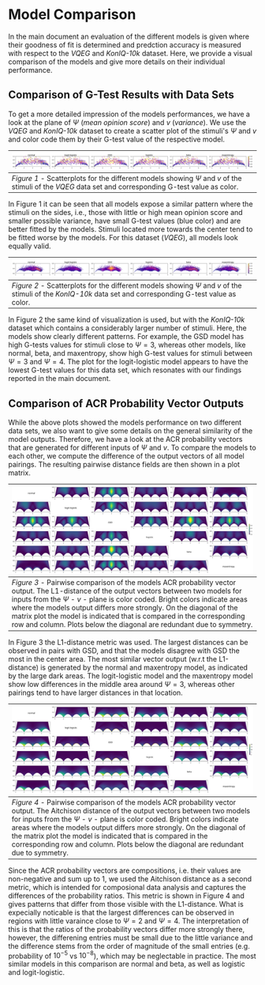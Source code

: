 # Model Comparison
In the main document an evaluation of the different models is given where their goodness of fit is determined and predction accuracy is measured with respect to the *VQEG* and *KonIQ-10k* dataset.
Here, we provide a visual comparison of the models and give more details on their individual performance.

## Comparison of G-Test Results with Data Sets
To get a more detailed impression of the models performances, we have a look at the plane of $\Psi$ (*mean opinion score*) and $v$  (*variance*).
We use the *VQEG* and *KonIQ-10k* dataset to create a scatter plot of the stimuli's $\Psi$ and $v$ and color code them by their G-test value of the respective model.

| ![G-test results on VQEG dataset](figures/row_gtest-vqeg.svg) |
| --- |
| *Figure 1* - Scatterplots for the different models showing $\Psi$ and $v$ of the stimuli of the *VQEG* data set and corresponding G-test value as color. |

In Figure 1 it can be seen that all models expose a similar pattern where the stimuli on the sides, i.e., those with little or high mean opinion score and smaller possible variance, have small G-test values (blue color) and are better fitted by the models.
Stimuli located more towards the center tend to be fitted worse by the models.
For this dataset (*VQEG*), all models look equally valid.

| ![G-test results on KONIQ dataset](figures/row_gtest-koniq.svg) |
| --- |
| *Figure 2* - Scatterplots for the different models showing $\Psi$ and $v$ of the stimuli of the *KonIQ-10k* data set and corresponding G-test value as color. |

In Figure 2 the same kind of visualization is used, but with the *KonIQ-10k* dataset which contains a considerably larger number of stimuli.
Here, the models show clearly different patterns.
For example, the GSD model has high G-tests values for stimuli close to $\Psi=3$, whereas other models, like normal, beta, and maxentropy, show high G-test values for stimuli between $\Psi=3$ and $\Psi=4$.
The plot for the logit-logistic model appears to have the lowest G-test values for this data set, which resonates with our findings reported in the main document. 


## Comparison of ACR Probability Vector Outputs
While the above plots showed the models performance on two different data sets, we also want to give some details on the general similarity of the model outputs.
Therefore, we have a look at the ACR probability vectors that are generated for different inputs of $\Psi$ and $v$.
To compare the models to each other, we compute the difference of the output vectors of all model pairings.
The resulting pairwise distance fields are then shown in a plot matrix. 

| ![L1-distances of ACR outputs](figures/matrix_l1dist.svg) |
| --- |
| *Figure 3* - Pairwise comparison of the models ACR probability vector output. The L1-distance of the output vectors between two models for inputs from the $\Psi$ - $v$ - plane is color coded. Bright colors indicate areas where the models output differs more strongly. On the diagonal of the matrix plot the model is indicated that is compared in the corresponding row and column. Plots below the diagonal are redundant due to symmetry. | 

In Figure 3 the L1-distance metric was used.
The largest distances can be observed in pairs with GSD, and that the models disagree with GSD the most in the center area.
The most similar vector output (w.r.t the L1-distance) is generated by the normal and maxentropy model, as indicated by the large dark areas.
The logit-logistic model and the maxentropy model show low differences in the middle area around $\Psi=3$, whereas other pairings tend to have larger distances in that location.

| ![Aitchison distances of ACR outputs](figures/matrix_aitchison.svg) |
| --- |
| *Figure 4* - Pairwise comparison of the models ACR probability vector output. The Aitchison distance of the output vectors between two models for inputs from the $\Psi$ - $v$ - plane is color coded. Bright colors indicate areas where the models output differs more strongly. On the diagonal of the matrix plot the model is indicated that is compared in the corresponding row and column. Plots below the diagonal are redundant due to symmetry. |

Since the ACR probability vectors are compositions, i.e. their values are non-negative and sum up to $1$, we used the Aitchison distance as a second metric, which is intended for composional data analysis and captures the differences of the probability ratios.
This metric is shown in Figure 4 and gives patterns that differ from those visible with the L1-distance.
What is expecially noticable is that the largest differences can be observed in regions with little varaince close to $\Psi=2$ and $\Psi=4$.
The interpretation of this is that the ratios of the probability vectors differ more strongly there, however, the differening entries must be small due to the little variance and the difference stems from the order of magnitude of the small entries (e.g. probability of $10^{-5}$ vs $10^{-8}$), which may be neglectable in practice.
The most similar models in this comparison are normal and beta, as well as logistic and logit-logistic.



